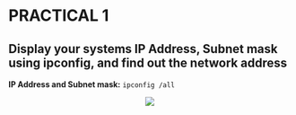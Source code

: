 # PRACTICAL 1
## Display your systems IP Address, Subnet mask using ipconfig, and find out the network address  
**IP Address and Subnet mask:** `ipconfig /all`
<p align="center">
<img src="https://user-images.githubusercontent.com/68191677/193320183-5a8255af-0a9b-4a1a-8e71-5afa581aa7d4.png"  />
</p>
